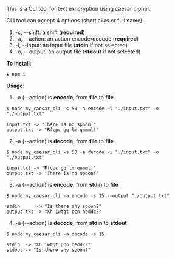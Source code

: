 This is a CLI tool for text exncryption using caesar cipher.


CLI tool can accept 4 options (short alias or full name):
1. -s, --shift: a shift (**required**)
2. -a, --action: an action encode/decode (**required**)
3. -i, --input: an input file (**stdin** if not selected)
4. -o, --output: an output file (**stdout** if not selected)

**To install**:
```
$ npm i
```

**Usage**:
1. -a (--action) is **encode**, from **file** to **file**
```
$ node my_caesar_cli -s 50 -a encode -i "./input.txt" -o "./output.txt"

input.txt -> "There is no spoon!"
output.txt -> "Rfcpc gq lm qnmml!"

```


2. -a (--action) is **decode**, from **file** to **file**
```
$ node my_caesar_cli -s 50 -a decode -i "./input.txt" -o "./output.txt"

input.txt -> "Rfcpc gq lm qnmml!"
output.txt -> "There is no spoon!"

```


3. -a (--action) is **encode**, from **stdin** to **file**
```
$ node my_caesar_cli -a encode -s 15 --output "./output.txt"

stdin      -> "Is there any spoon?"
output.txt -> "Xh iwtgt pcn heddc?"
```

4. -a (--action) is **decode**, from **stdin** to **stdout**
```
$ node my_caesar_cli -a decode -s 15

stdin  -> "Xh iwtgt pcn heddc?"
stdout -> "Is there any spoon?"

```

